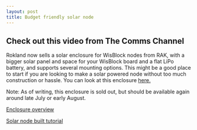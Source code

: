 ```yaml
---
layout: post
title: Budget friendly solar node
---
```


## Check out this video from The Comms Channel
Rokland now sells a solar enclosure for WisBlock nodes from RAK, with a bigger solar panel and space for your WisBlock board and a flat LiPo battery, and supports several mounting options. This might be a good place to start if you are looking to make a solar powered node without too much construction or hassle. You can look at this enclosure [here.](https://store.rokland.com/products/rak-wireless-solar-unify-enclosure-ip67-150x100x45mm-pre-mounted-m8-5-pin-rp-sma-connector-pid-910421?ref=tc2)

<p class="message">
  Note: As of writing, this enclosure is sold out, but should be available again around late July or early August.
</p>

[Enclosure overview](https://youtu.be/d2vQ87Th8DI?si=-FTziUbBsxdgevP0)

[Solar node built tutorial](https://www.youtube.com/watch?v=vdCKpQKeaKU)